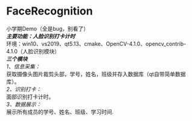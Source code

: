# FaceRecognition
小学期Demo（全是bug，别看了）  
***主要功能：人脸识别打卡计时***  
环境：win10、vs2019、qt5.13、cmake、OpenCV-4.1.0、opencv_contrib-4.1.0（人脸识别模块）  
***三个模块***  
*1、信息采集：*  
获取摄像头图片裁剪头部，学号，姓名，班级并存入数据库（qt自带简单数据库）。  
*2、识别打卡：*  
面部识别打卡计时。  
*3、数据展示：*  
展示所有成员的学号、姓名、班级、学习时间.
